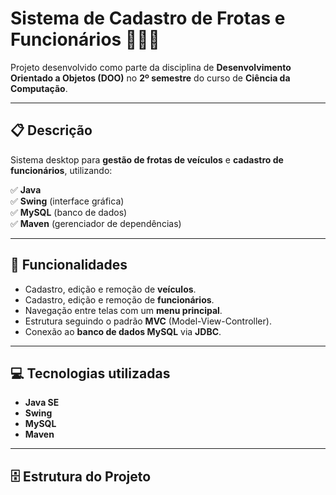 # Sistema de Cadastro de Frotas e Funcionários 🚗👨‍💼

Projeto desenvolvido como parte da disciplina de **Desenvolvimento Orientado a Objetos (DOO)** no **2º semestre** do curso de **Ciência da Computação**.

---

## 📋 Descrição

Sistema desktop para **gestão de frotas de veículos** e **cadastro de funcionários**, utilizando:

✅ **Java**  
✅ **Swing** (interface gráfica)  
✅ **MySQL** (banco de dados)  
✅ **Maven** (gerenciador de dependências)

---

## 🎯 Funcionalidades

- Cadastro, edição e remoção de **veículos**.  
- Cadastro, edição e remoção de **funcionários**.  
- Navegação entre telas com um **menu principal**.  
- Estrutura seguindo o padrão **MVC** (Model-View-Controller).  
- Conexão ao **banco de dados MySQL** via **JDBC**.  

---

## 💻 Tecnologias utilizadas

- **Java SE**  
- **Swing**  
- **MySQL**  
- **Maven**

---

## 🗄️ Estrutura do Projeto


